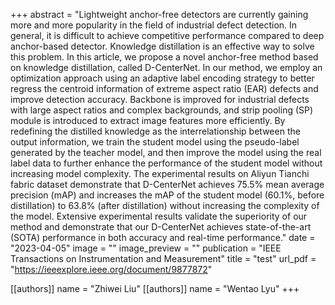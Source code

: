 +++
abstract = "Lightweight anchor-free detectors are currently gaining more and more popularity in the field of industrial defect detection. In general, it is difficult to achieve competitive performance compared to deep anchor-based detector. Knowledge distillation is an effective way to solve this problem. In this article, we propose a novel anchor-free method based on knowledge distillation, called D-CenterNet. In our method, we employ an optimization approach using an adaptive label encoding strategy to better regress the centroid information of extreme aspect ratio (EAR) defects and improve detection accuracy. Backbone is improved for industrial defects with large aspect ratios and complex backgrounds, and strip pooling (SP) module is introduced to extract image features more efficiently. By redefining the distilled knowledge as the interrelationship between the output information, we train the student model using the pseudo-label generated by the teacher model, and then improve the model using the real label data to further enhance the performance of the student model without increasing model complexity. The experimental results on Aliyun Tianchi fabric dataset demonstrate that D-CenterNet achieves 75.5% mean average precision (mAP) and increases the mAP of the student model (60.1%, before distillation) to 63.8% (after distillation) without increasing the complexity of the model. Extensive experimental results validate the superiority of our method and demonstrate that our D-CenterNet achieves state-of-the-art (SOTA) performance in both accuracy and real-time performance."
date = "2023-04-05"
image = ""
image_preview = ""
publication = "IEEE Transactions on Instrumentation and Measurement"
title = "test"
url_pdf = "https://ieeexplore.ieee.org/document/9877872"


[[authors]]
    name = "Zhiwei Liu"
[[authors]]
    name = "Wentao Lyu"
+++
